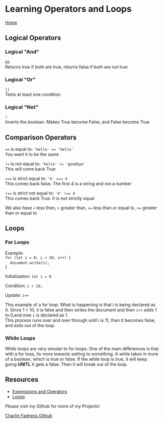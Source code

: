 # Learning Operators and Loops

[Home](https://fadnesscharlie.github.io/reading-notes/102)

## Logical Operators

### Logical "And"

`&&`  
Returns true if both are true, returns false if both are not true

### Logical "Or"

`||`  
Tests at least one condition

### Logical "Not"

`!`  
Inverts the boolean. Makes True become False, and False become True

## Comparison Operators

`==` is equal to: `'hello' == 'hello'`  
You want it to be the same

`!=` is not equal to: `'hello' != 'goodbye'`  
This will come back True

`===` is strict equal to: `'4' === 4`  
This comes back false. The first 4 is a string and not a number

`!==` is strict not equal to: `'4' !== 4`  
This comes back True. It is not strictly equal

We also have `<` less then, `>` greater than, `<=` less than or equal to, `>=` greater than or equal to


## Loops

### For Loops

Example:  
`for (let i = 0; i < 10; i++) {`  
&nbsp;&nbsp;&nbsp;&nbsp;`document.write(i);`  
`}`  

Initialization: `let i = 0`

Condition: `i < 10;`

Update: `i++`

This example of a for loop. What is happening is that i is being declared as 0. Since 1 < 10, it is false and then writes the document and then `i++` adds 1 to 0,and now `i` is declared as 1.  
This process runs over and over through until  i is 11, then it becomes false, and exits out of the loop.

### While Loops

While loops are very simular to for loops. One of the main differences is that with a for loop, its more towards setting to something. A while takes in more of a boolean, which is true or false. If the while loop is true, it will keep going __UNITL__ it gets a false. Then it will break out of the loop.

## Resources

- [Expressions and Operators](https://developer.mozilla.org/en-US/docs/Web/JavaScript/Guide/Expressions_and_Operators)
- [Loops](https://developer.mozilla.org/en-US/docs/Web/JavaScript/Guide/Loops_and_iteration)

Please visit my Github for more of my Projects!

[Charlie Fadness Github](https://github.com/fadnesscharlie)
